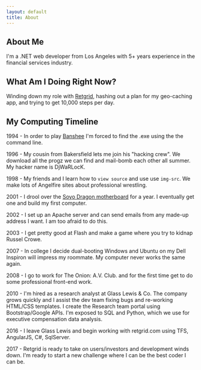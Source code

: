 ```yaml
---
layout: default
title: About
---
```

About Me
--------
I'm a .NET web developer from Los Angeles with 5+ years experience in the financial services industry.

What Am I Doing Right Now?
--------------------------
Winding down my role with [Retgrid](https://www.retgrid.com), hashing out a plan for my geo-caching app, and trying to get 10,000 steps per day.

My Computing Timeline
----------------------------
1994 - In order to play [Banshee](http://gamesnostalgia.com/en/game/banshee) I'm forced to find the .exe using the the command line.

1996 - My cousin from Bakersfield lets me join his "hacking crew". We download all the progz we can find and mail-bomb each other all summer. My hacker name is DjWaRLocK. 

1998 - My friends and I learn how to `view source` and use use `img-src`. We make lots of Angelfire sites about professional wrestling.

2001 - I drool over the [Soyo Dragon motherboard](http://techreport.com/review/3294/soyo-sy-k7v-dragon-plus-motherboard) for a year. I eventually get one and build my first computer.

2002 - I set up an Apache server and can send emails from any made-up address I want. I am too afraid to do this.

2003 - I get pretty good at Flash and make a game where you try to kidnap Russel Crowe.

2007 - In college I decide dual-booting Windows and Ubuntu on my Dell Inspiron will impress my roommate. My computer never works the same again.

2008 - I go to work for The Onion: A.V. Club. and for the first time get to do some professional front-end work.

2010 - I'm hired as a research analyst at Glass Lewis & Co. The company grows quickly and I assist the dev team fixing bugs and re-working HTML/CSS templates. I create the Research team portal using Bootstrap/Google APIs. I'm exposed to SQL and Python, which we use for executive compensation data analysis.

2016 - I leave Glass Lewis and begin working with retgrid.com using TFS, AngularJS, C#, SqlServer.

2017 - Retgrid is ready to take on users/investors and development winds down. I'm ready to start a new challenge where I can be the best coder I can be.